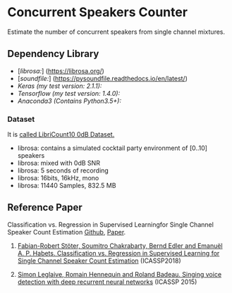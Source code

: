  
# Concurrent Speakers Counter
Estimate the number of concurrent speakers from single channel mixtures.







## Dependency Library
 
- [*librosa:*] (https://librosa.org/)
- [*soundfile:*] (https://pysoundfile.readthedocs.io/en/latest/)
- *Keras (my test version: 2.1.1):* 
- *Tensorflow (my test version: 1.4.0):*
- *Anaconda3 (Contains Python3.5+):*




### Dataset 

   

It is [called LibriCount10 0dB Dataset.](https://zenodo.org/record/1216072#.YwD37nZBxPZ)

- librosa: contains a simulated cocktail party environment of [0..10] speakers
- librosa: mixed with 0dB SNR
- librosa: 5 seconds of recording
- librosa: 16bits, 16kHz, mono
- librosa: 11440 Samples, 832.5 MB

   
  
## Reference Paper

Classification vs. Regression in Supervised Learningfor Single Channel Speaker Count Estimation [Github](https://github.com/aishoot/Concurrent_Speakers_Counter), [Paper](https://arxiv.org/pdf/1712.04555.pdf).
 
 
1. [Fabian-Robert Stöter, Soumitro Chakrabarty, Bernd Edler and Emanuël A. P. Habets. Classification vs. Regression in Supervised Learning for Single Channel Speaker Count Estimation](https://arxiv.org/pdf/1712.04555.pdf) (ICASSP2018)

2. [Simon Leglaive, Romain Hennequin and Roland Badeau. Singing voice detection with deep recurrent neural networks](https://hal.archives-ouvertes.fr/hal-01110035/document) (ICASSP 2015)

 
  
 
